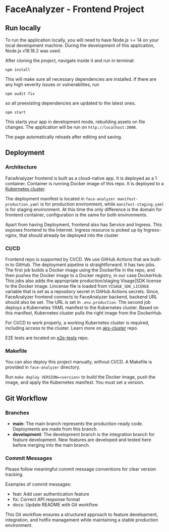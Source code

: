 # FaceAnalyzer - Frontend Project

## Run locally

To run the application locally, you will need to have Node.js >= 14 on your local development machine. During the development of this application, Node.js v18.18.2 was used.

After cloning the project, navigate inside it and run in terminal:
```
npm install
```
This will make sure all necessary dependencies are installed. If there are any high severity issues or vulnerabilites, run 
```
npm audit fix
```
so all preexisting dependencies are updated to the latest ones.

```
npm start
```

This starts your app in development mode, rebuilding assets on file changes. The application will be run on ```http://localhost:3000```.

The page automatically reloads after editing and saving.

## Deployment

### Architecture

FaceAnalyzer frontend is built as a cloud-native app. It is deployed as a 1 container. Container is running Docker image of this repo. It is deployed to a [Kubernetes cluster](https://github.com/FaceAnalyzer/aks-cluster).

The deployment manifest is located in `face-analyzer`. `manifest-production.yaml` is for production environment, while `manifest-staging.yaml` is for staging environment. At this time the only difference is the domain for frontend container, configuration is the same for both environments.

Apart from having Deployment, frontend also has Service and Ingress. This exposes frontend to the Internet. Ingress resource is picked up by Ingress-nginx, that should already be deployed into the cluster

### CI/CD

Frontend repo is supported by CI/CD. We use GitHub Actions that are built-in to GitHub.
The deployment pipeline is straightforward. It has two jobs.
The first job builds a Docker image using the Dockerfile in the repo, and then pushes the Docker image to a Docker registry, in our case DockerHub. This jobs also adds the appropriate production/staging Visage|SDK license to the Docker image. Lincense file is loaded from `VISAGE_SDK_LICENSE` variable that is set as a repository secret in GitHub Actions secrets. Since, FaceAnalyzer frontend connects to FaceAnalyzer backend, backend URL should also be set. The URL is set in `.env.production`.
The second job deploys a  Kubernetes YAML manifest to the Kubernetes cluster. Based on this manifest, Kubernetes cluster pulls the right image from the DockerHub.

For CI/CD to work properly, a working Kubernetes cluster is required, including access to the cluster. Learn more on [aks-cluster](https://github.com/FaceAnalyzer/aks-cluster) repo.

E2E tests are located on [e2e-tests](https://github.com/FaceAnalyzer/e2e-tests) repo.

### Makefile

You can also deploy this project manually, without CI/CD. A Makefile is provided in `face-analyzer` directory.

Run `make deploy VERSION=<version>` to build the Docker image, push the image, and apply the Kubernetes manifest.
You must set a version.

## Git Workflow

### Branches

- **main**: The main branch represents the production-ready code. Deployments are made from this branch.
- **development**: The development branch is the integration branch for feature development. New features are developed and tested here before merging into the main branch.

### Commit Messages

Please follow meaningful commit message conventions for clear version tracking.

Examples of commit messages:
- feat: Add user authentication feature
- fix: Correct API response format
- docs: Update README with Git workflow

This Git workflow ensures a structured approach to feature development, integration, and hotfix management while maintaining a stable production environment.
